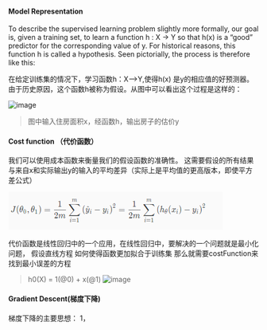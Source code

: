 <script type="text/javascript" src="http://cdn.mathjax.org/mathjax/latest/MathJax.js?config=default"></script>
#### Model Representation 

To describe the supervised learning problem slightly more formally, our goal is, given a training set, to learn a function h : X → Y so that h(x) is a “good” predictor for the corresponding value of y. For historical reasons, this function h is called a hypothesis. Seen pictorially, the process is therefore like this:


在给定训练集的情况下，学习函数h：X——>Y,使得h(x) 是y的相应值的好预测器。由于历史原因，这个函数h被称为假设。从图中可以看出这个过程是这样的：

 ![image](https://d3c33hcgiwev3.cloudfront.net/imageAssetProxy.v1/H6qTdZmYEeaagxL7xdFKxA_2f0f671110e8f7446bb2b5b2f75a8874_Screenshot-2016-10-23-20.14.58.png?expiry=1548288000000&hmac=1u_L5kz-i97I8jflA1_IXeDEEqDqPGStKp5XQPkBJVY)

> 图中输入住房面积x，经函数h，输出房子的估价y

#### Cost function （代价函数）
我们可以使用成本函数来衡量我们的假设函数的准确性。 这需要假设的所有结果与来自x和实际输出y的输入的平均差异（实际上是平均值的更高版本，即使平方差公式）

 ![image](https://github.com/jccjd/Coursera-Machine-Learning/blob/master/week-1/tu/costfunction.PNG?raw=true)
 
 代价函数是线性回归中的一个应用，在线性回归中，要解决的一个问题就是最小化问题，
 假设直线方程 如何使得函数更加拟合于训练集
 那么就需要costFunction来找到最小误差的方程
 > h0(X) = 1(@0) + x(@1)
 ![image](https://d3c33hcgiwev3.cloudfront.net/imageAssetProxy.v1/R2YF5Lj3EeajLxLfjQiSjg_110c901f58043f995a35b31431935290_Screen-Shot-2016-12-02-at-5.23.31-PM.png?expiry=1548374400000&hmac=zHQNN3AFlUe0GrW9JURRWNtSNT3oKsXU5WdQLLl9oWw)
#### Gradient Descent(梯度下降)
梯度下降的主要思想：
1，

 


